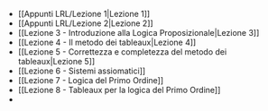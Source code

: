 
- [[Appunti LRL/Lezione 1|Lezione 1]]
- [[Appunti LRL/Lezione 2|Lezione 2]]
- [[Lezione 3 - Introduzione alla Logica Proposizionale|Lezione 3]]
- [[Lezione 4 - Il metodo dei tableaux|Lezione 4]]
- [[Lezione 5 - Correttezza e completezza del metodo dei tableaux|Lezione 5]]
- [[Lezione 6 - Sistemi assiomatici]]
- [[Lezione 7 - Logica del Primo Ordine]]
- [[Lezione 8 - Tableaux per la logica del Primo Ordine]]
- 